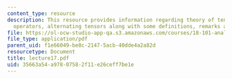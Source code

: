 ```yaml
---
content_type: resource
description: This resource provides information regarding theory of tensors, pullback
  operators, alternating tensors along with some definitions, remarks and proofs.
file: https://ol-ocw-studio-app-qa.s3.amazonaws.com/courses/18-101-analysis-ii-fall-2005/35663a54a97807582f11e26ceff7be1e_lecture17.pdf
file_type: application/pdf
parent_uid: f1e66049-be8c-2147-5acb-40dde4a2a82d
resourcetype: Document
title: lecture17.pdf
uid: 35663a54-a978-0758-2f11-e26ceff7be1e
---
```

